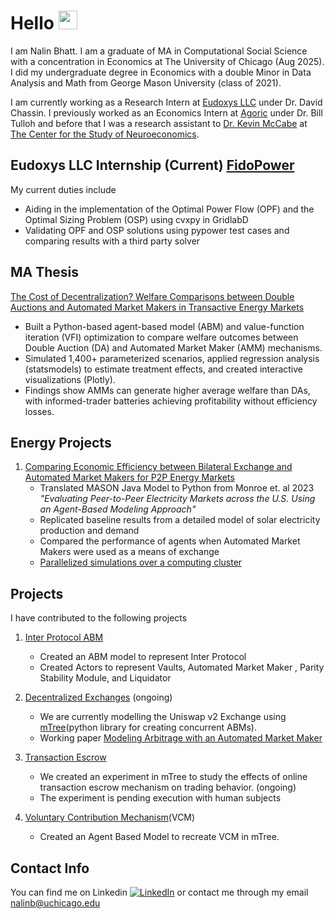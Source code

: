# Hello <img src="https://raw.githubusercontent.com/MartinHeinz/MartinHeinz/master/wave.gif" width="30px"> <br> 

I am Nalin Bhatt. I am a graduate of MA in Computational Social Science with a concentration in Economics at The University of Chicago (Aug 2025). 
I did my undergraduate degree in Economics with a double Minor in Data Analysis and Math from George Mason University (class of 2021). 

I am currently working as a Research Intern at [Eudoxys LLC](https://www.eudoxys.com) under Dr. David Chassin. 
I previously worked as an Economics Intern at [Agoric](https://agoric.com/roadmap) under Dr. Bill Tulloh and before that I was a research assistant to [Dr. Kevin McCabe](https://github.com/Kmccabe) at [The Center for the Study of Neuroeconomics](https://github.com/gmucsn). 

## Eudoxys LLC Internship (Current) [FidoPower](https://github.com/fidopower/optimal_sizing_placement)
My current duties include
- Aiding in the implementation of the Optimal Power Flow (OPF) and the Optimal Sizing Problem (OSP) using cvxpy in GridlabD
-  Validating OPF and OSP solutions using pypower test cases and comparing results with a third party solver

## MA Thesis 
[The Cost of Decentralization? Welfare Comparisons between Double Auctions and Automated Market Makers in Transactive Energy Markets](https://github.com/nalinbhatt/MA_thesis)
- Built a Python-based agent-based model (ABM) and value-function iteration (VFI) optimization to compare welfare outcomes between Double Auction (DA) and Automated Market Maker (AMM) mechanisms. 
- Simulated 1,400+ parameterized scenarios, applied regression analysis (statsmodels) to estimate treatment effects, and created interactive visualizations (Plotly). 
- Findings show AMMs can generate higher average welfare than DAs, with informed-trader batteries achieving profitability without efficiency losses.


## Energy Projects
1.  [Comparing Economic Efficiency between Bilateral Exchange and Automated Market Makers for P2P Energy Markets](https://github.com/nalinbhatt/p2p_solar_abm)
    - Translated MASON Java Model to Python from Monroe et. al 2023 *"Evaluating Peer-to-Peer Electricity Markets across the U.S. Using an Agent-Based Modeling Approach"*
    - Replicated baseline results from a detailed model of solar electricity production and demand 
    - Compared the performance of agents when Automated Market Makers were used as a means of exchange 
    - [Parallelized simulations over a computing cluster](https://github.com/macs30123-s24/final-project-p2p-abms)
  


## Projects 
I have contributed to the following projects <br>

1. [Inter Protocol ABM](https://github.com/gmucsn/block_chain)
    * Created an ABM model to represent Inter Protocol
    * Created Actors to represent Vaults, Automated Market Maker , Parity Stability Module, and Liquidator 
1. [Decentralized Exchanges](https://github.com/gmucsn/workshop_2021/tree/main/project_amm) (ongoing)
    * We are currently modelling the Uniswap v2 Exchange using [mTree](https://github.com/gmucsn/mTree)(python library for creating concurrent ABMs).
    * Working paper [Modeling Arbitrage with an Automated Market Maker](https://papers.ssrn.com/sol3/papers.cfm?abstract_id=4247283)

2. [Transaction Escrow](https://github.com/gmucsn/reu_2020_main) 
    * We created an experiment in mTree to study the effects of online transaction escrow mechanism on trading behavior. (ongoing)
    * The experiment is pending execution with human subjects
  
3. [Voluntary Contribution Mechanism](https://github.com/gmucsn/reu_2020_vcm)(VCM)
    * Created an Agent Based Model to recreate VCM in mTree. 

<!-- ## Skills 
![Nalin's GitHub stats](https://github-readme-stats.vercel.app/api?username=nalinbhatt&count_private=true)

[![Top Langs](https://github-readme-stats.vercel.app/api/top-langs/?username=nalinbhatt)](https://github.com/anuraghazra/github-readme-stats)
 -->
## Contact Info 
You can find me on Linkedin [![LinkedIn][2.2]][2] or contact me through my email <a href="mailto:nalinb@uchicago.edu">nalinb@uchicago.edu</a>

<!-- Icons -->
[2.2]: https://raw.githubusercontent.com/MartinHeinz/MartinHeinz/master/linkedin-3-16.png (LinkedIn icon without padding)

<!-- Links to your social media accounts -->

[2]: https://www.linkedin.com/in/nalin-b-bb053a123?lipi=urn%3Ali%3Apage%3Ad_flagship3_profile_view_base_contact_details%3BS4E63ZBpRTqyqHruAx9oSQ%3D%3D



